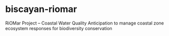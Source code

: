 # biscayan-riomar
RiOMar Project – Coastal Water Quality Anticipation to manage coastal zone ecosystem responses for biodiversity conservation
